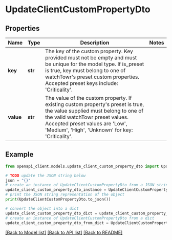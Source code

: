 # UpdateClientCustomPropertyDto


## Properties

Name | Type | Description | Notes
------------ | ------------- | ------------- | -------------
**key** | **str** | The key of the custom property. Key provided must not be empty and must be unique for the model type. If is_preset is true, key must belong to one of watchTowr&#39;s preset custom properties. Accepted preset keys include: &#39;Criticality&#39;. | 
**value** | **str** | The value of the custom property. If existing custom property&#39;s preset is true, the value supplied must belong to one of the valid watchTowr preset values. Accepted preset values are &#39;Low&#39;, &#39;Medium&#39;, &#39;High&#39;, &#39;Unknown&#39; for key: &#39;Criticality&#39;. | 

## Example

```python
from openapi_client.models.update_client_custom_property_dto import UpdateClientCustomPropertyDto

# TODO update the JSON string below
json = "{}"
# create an instance of UpdateClientCustomPropertyDto from a JSON string
update_client_custom_property_dto_instance = UpdateClientCustomPropertyDto.from_json(json)
# print the JSON string representation of the object
print(UpdateClientCustomPropertyDto.to_json())

# convert the object into a dict
update_client_custom_property_dto_dict = update_client_custom_property_dto_instance.to_dict()
# create an instance of UpdateClientCustomPropertyDto from a dict
update_client_custom_property_dto_from_dict = UpdateClientCustomPropertyDto.from_dict(update_client_custom_property_dto_dict)
```
[[Back to Model list]](../README.md#documentation-for-models) [[Back to API list]](../README.md#documentation-for-api-endpoints) [[Back to README]](../README.md)


